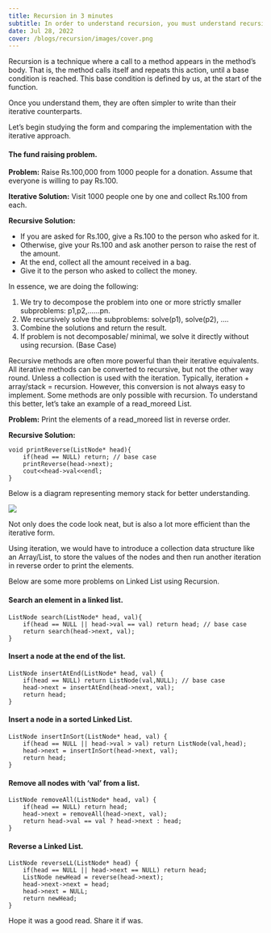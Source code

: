 ```yaml
---
title: Recursion in 3 minutes
subtitle: In order to understand recursion, you must understand recursion.
date: Jul 28, 2022
cover: /blogs/recursion/images/cover.png
---
```


Recursion is a technique where a call to a method appears in the method’s body. That is, the method calls itself and repeats this action, until a base condition is reached. This base condition is defined by us, at the start of the function.

Once you understand them, they are often simpler to write than their iterative counterparts.

Let’s begin studying the form and comparing the implementation with the iterative approach.

#### The fund raising problem.

**Problem:** Raise Rs.100,000 from 1000 people for a donation. Assume that everyone is willing to pay Rs.100.

**Iterative Solution:** Visit 1000 people one by one and collect Rs.100 from each.

**Recursive Solution:**

- If you are asked for Rs.100, give a Rs.100 to the person who asked for it.
- Otherwise, give your Rs.100 and ask another person to raise the rest of the amount.
- At the end, collect all the amount received in a bag.
- Give it to the person who asked to collect the money.

In essence, we are doing the following:

1. We try to decompose the problem into one or more strictly smaller subproblems: p1,p2,……pn.
2. We recursively solve the subproblems: solve(p1), solve(p2), ….
3. Combine the solutions and return the result.
4. If problem is not decomposable/ minimal, we solve it directly without using recursion. (Base Case)

Recursive methods are often more powerful than their iterative equivalents. All iterative methods can be converted to recursive, but not the other way round. Unless a collection is used with the iteration. Typically, iteration + array/stack = recursion. However, this conversion is not always easy to implement. Some methods are only possible with recursion. To understand this better, let’s take an example of a read_moreed List.

**Problem:** Print the elements of a read_moreed list in reverse order.

**Recursive Solution:**

```
void printReverse(ListNode* head){
    if(head == NULL) return; // base case
    printReverse(head->next);
    cout<<head->val<<endl;
}
```

Below is a diagram representing memory stack for better understanding.

<img src="https://miro.medium.com/v2/resize:fit:644/format:webp/0*mwg046eahMsYxjrV.png" />

Not only does the code look neat, but is also a lot more efficient than the iterative form.

Using iteration, we would have to introduce a collection data structure like an Array/List, to store the values of the nodes and then run another iteration in reverse order to print the elements.

Below are some more problems on Linked List using Recursion.

#### Search an element in a linked list.

```
ListNode search(ListNode* head, val){
    if(head == NULL || head->val == val) return head; // base case
    return search(head->next, val);
}
```

#### Insert a node at the end of the list.

```
ListNode insertAtEnd(ListNode* head, val) {
    if(head == NULL) return ListNode(val,NULL); // base case
    head->next = insertAtEnd(head->next, val);
    return head;
}
```

#### Insert a node in a sorted Linked List.

```
ListNode insertInSort(ListNode* head, val) {
    if(head == NULL || head->val > val) return ListNode(val,head);
    head->next = insertInSort(head->next, val);
    return head;
}
```

#### Remove all nodes with ‘val’ from a list.

```
ListNode removeAll(ListNode* head, val) {
    if(head == NULL) return head;
    head->next = removeAll(head->next, val);
    return head->val == val ? head->next : head;
}
```

#### Reverse a Linked List.

```
ListNode reverseLL(ListNode* head) {
    if(head == NULL || head->next == NULL) return head;
    ListNode newHead = reverse(head->next);
    head->next->next = head;
    head->next = NULL;
    return newHead;
}
```

Hope it was a good read. Share it if was.